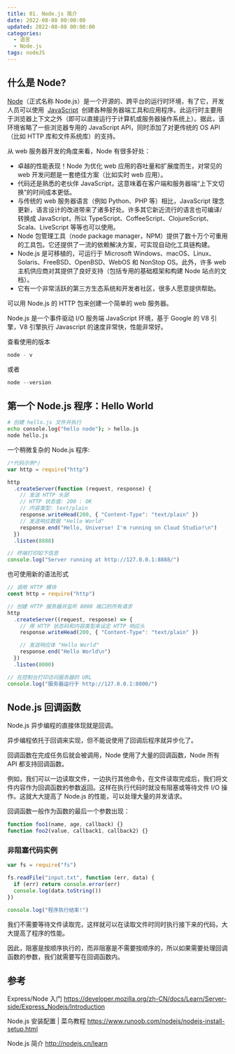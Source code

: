 ```yaml
---
title: 01. Node.js 简介
date: 2022-08-08 00:00:00
updated: 2022-08-08 00:00:00
categories:
  - 语言
  - Node.js
tags: nodeJS
---
```


## 什么是 Node?

[Node](https://nodejs.org/zh-cn/)（正式名称 Node.js）是一个开源的、跨平台的运行时环境，有了它，开发人员可以使用  [JavaScript](https://developer.mozilla.org/zh-CN/docs/Glossary/JavaScript)  创建各种服务器端工具和应用程序。此运行时主要用于浏览器上下文之外（即可以直接运行于计算机或服务器操作系统上）。据此，该环境省略了一些浏览器专用的 JavaScript API，同时添加了对更传统的 OS API（比如 HTTP 库和文件系统库）的支持。

从 web 服务器开发的角度来看，Node 有很多好处：

- 卓越的性能表现！Node 为优化 web 应用的吞吐量和扩展度而生，对常见的 web 开发问题是一套绝佳方案（比如实时 web 应用）。
- 代码还是熟悉的老伙伴 JavaScript，这意味着在客户端和服务器端“上下文切换”的时间成本更低。
- 与传统的 web 服务器语言（例如 Python、PHP 等）相比，JavaScript 理念更新，语言设计的改进带来了诸多好处。许多其它新近流行的语言也可编译/转换成 JavaScript，所以 TypeScript、CoffeeScript、ClojureScript、Scala、LiveScript 等等也可以使用。
- Node 包管理工具（node package manager，NPM）提供了数十万个可重用的工具包。它还提供了一流的依赖解决方案，可实现自动化工具链构建。
- Node.js 是可移植的，可运行于 Microsoft Windows、macOS、Linux、Solaris、FreeBSD、OpenBSD、WebOS 和 NonStop OS。此外，许多 web 主机供应商对其提供了良好支持（包括专用的基础框架和构建 Node 站点的文档）。
- 它有一个非常活跃的第三方生态系统和开发者社区，很多人愿意提供帮助。

可以用 Node.js 的 HTTP 包来创建一个简单的 web 服务器。

Node.js 是一个事件驱动 I/O 服务端 JavaScript 环境，基于 Google 的 V8 引擎，V8 引擎执行 Javascript 的速度非常快，性能非常好。

查看使用的版本

```js
node - v
```

或者

```js
node --version
```

## 第一个 Node.js 程序：Hello World

```sh
# 创建 hello.js 文件并执行
echo console.log("hello node"); > hello.js
node hello.js
```

一个稍微复杂的 Node.js 程序:

```js
/*代码示例*/
var http = require("http")

http
  .createServer(function (request, response) {
    // 发送 HTTP 头部
    // HTTP 状态值: 200 : OK
    // 内容类型: text/plain
    response.writeHead(200, { "Content-Type": "text/plain" })
    // 发送响应数据 "Hello World"
    response.end("Hello, Universe! I'm running on Cloud Studio!\n")
  })
  .listen(8888)

// 终端打印如下信息
console.log("Server running at http://127.0.0.1:8888/")
```

也可使用新的语法形式

```js
// 调用 HTTP 模块
const http = require("http")

// 创建 HTTP 服务器并监听 8000 端口的所有请求
http
  .createServer((request, response) => {
    // 用 HTTP 状态码和内容类型来设定 HTTP 响应头
    response.writeHead(200, { "Content-Type": "text/plain" })

    // 发送响应体 "Hello World"
    response.end("Hello World\n")
  })
  .listen(8000)

// 在控制台打印访问服务器的 URL
console.log("服务器运行于 http://127.0.0.1:8000/")
```

## Node.js 回调函数

Node.js 异步编程的直接体现就是回调。

异步编程依托于回调来实现，但不能说使用了回调后程序就异步化了。

回调函数在完成任务后就会被调用，Node 使用了大量的回调函数，Node 所有 API 都支持回调函数。

例如，我们可以一边读取文件，一边执行其他命令，在文件读取完成后，我们将文件内容作为回调函数的参数返回。这样在执行代码时就没有阻塞或等待文件 I/O 操作。这就大大提高了 Node.js 的性能，可以处理大量的并发请求。

回调函数一般作为函数的最后一个参数出现：

```js
function foo1(name, age, callback) {}
function foo2(value, callback1, callback2) {}
```

### 非阻塞代码实例

```js
var fs = require("fs")

fs.readFile("input.txt", function (err, data) {
  if (err) return console.error(err)
  console.log(data.toString())
})

console.log("程序执行结束!")
```

我们不需要等待文件读取完，这样就可以在读取文件时同时执行接下来的代码，大大提高了程序的性能。

因此，阻塞是按顺序执行的，而非阻塞是不需要按顺序的，所以如果需要处理回调函数的参数，我们就需要写在回调函数内。

## 参考

Express/Node 入门
<https://developer.mozilla.org/zh-CN/docs/Learn/Server-side/Express_Nodejs/Introduction>

Node.js 安装配置 | 菜鸟教程
<https://www.runoob.com/nodejs/nodejs-install-setup.html>

Node.js 简介
<http://nodejs.cn/learn>

